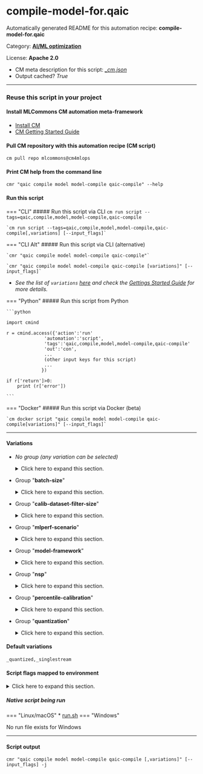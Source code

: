 # compile-model-for.qaic
Automatically generated README for this automation recipe: **compile-model-for.qaic**

Category: **[AI/ML optimization](..)**

License: **Apache 2.0**


* CM meta description for this script: *[_cm.json](https://github.com/mlcommons/cm4mlops/tree/main/script/compile-model-for.qaic/_cm.json)*
* Output cached? *True*

---
### Reuse this script in your project

#### Install MLCommons CM automation meta-framework

* [Install CM](https://docs.mlcommons.org/ck/install)
* [CM Getting Started Guide](https://docs.mlcommons.org/ck/getting-started/)

#### Pull CM repository with this automation recipe (CM script)

```cm pull repo mlcommons@cm4mlops```

#### Print CM help from the command line

````cmr "qaic compile model model-compile qaic-compile" --help````

#### Run this script

=== "CLI"
    ##### Run this script via CLI
    `cm run script --tags=qaic,compile,model,model-compile,qaic-compile`

    `cm run script --tags=qaic,compile,model,model-compile,qaic-compile[,variations] [--input_flags]`

=== "CLI Alt"
    ##### Run this script via CLI (alternative)

    `cmr "qaic compile model model-compile qaic-compile"`

    `cmr "qaic compile model model-compile qaic-compile [variations]" [--input_flags]`


* *See the list of `variations` [here](#variations) and check the [Gettings Started Guide](https://github.com/mlcommons/ck/blob/dev/docs/getting-started.md) for more details.*

=== "Python"
    ##### Run this script from Python


    ```python

    import cmind

    r = cmind.access({'action':'run'
                  'automation':'script',
                  'tags':'qaic,compile,model,model-compile,qaic-compile'
                  'out':'con',
                  ...
                  (other input keys for this script)
                  ...
                 })

    if r['return']>0:
        print (r['error'])

    ```


=== "Docker"
    ##### Run this script via Docker (beta)

    `cm docker script "qaic compile model model-compile qaic-compile[variations]" [--input_flags]`

___


#### Variations

  * *No group (any variation can be selected)*
    <details>
    <summary>Click here to expand this section.</summary>

    * `_bert-99`
      - Environment variables:
        - *CM_COMPILE_BERT*: `on`
        - *CM_QAIC_MODEL_TO_CONVERT*: `calibrate_bert_mlperf`
        - *CM_QAIC_MODEL_COMPILER_PARAMS_BASE*: `-aic-hw -aic-hw-version=2.0 -execute-nodes-in-fp16=Add,Div,Erf,Softmax -quantization-schema=symmetric_with_uint8 -quantization-precision=Int8 -quantization-precision-bias=Int32 -vvv -compile-only -onnx-define-symbol=batch_size,1 -onnx-define-symbol=seg_length,384 -multicast-weights -combine-inputs=false -combine-outputs=false`
        - *CM_QAIC_MODEL_COMPILER_ARGS*: ``
      - Workflow:
        1. ***Read "deps" on other CM scripts***
           * calibrate,qaic,_bert-99
             * CM names: `--adr.['bert-profile', 'qaic-profile']...`
             - CM script: [calibrate-model-for.qaic](https://github.com/mlcommons/cm4mlops/tree/master/script/calibrate-model-for.qaic)
    * `_bert-99,offline`
      - Environment variables:
        - *CM_QAIC_MODEL_COMPILER_ARGS*: `-allocator-dealloc-delay=2 -size-split-granularity=1536 -vtcm-working-set-limit-ratio=1`
        - *CM_QAIC_MODEL_COMPILER_ARGS_SUT*: `-aic-num-cores=1 -mos=1 -ols=2`
      - Workflow:
    * `_bert-99,offline,nsp.14`
      - Environment variables:
        - *CM_QAIC_MODEL_COMPILER_ARGS_SUT*: `-aic-num-cores=1 -mos=1 -ols=3`
      - Workflow:
    * `_bert-99,offline,nsp.16`
      - Environment variables:
        - *CM_QAIC_MODEL_COMPILER_ARGS_SUT*: `-aic-num-cores=1 -mos=1 -ols=2`
      - Workflow:
    * `_bert-99,server`
      - Environment variables:
        - *CM_QAIC_MODEL_COMPILER_ARGS*: `-allocator-dealloc-delay=2 -size-split-granularity=1536 -vtcm-working-set-limit-ratio=1`
        - *CM_QAIC_MODEL_COMPILER_ARGS_SUT*: `-aic-num-cores=1 -mos=1 -ols=3`
      - Workflow:
    * `_bert-99,server,nsp.14`
      - Environment variables:
        - *CM_QAIC_MODEL_COMPILER_ARGS_SUT*: `-aic-num-cores=1 -mos=1 -ols=3`
      - Workflow:
    * `_bert-99,singlestream`
      - Environment variables:
        - *CM_QAIC_MODEL_COMPILER_ARGS*: ``
        - *CM_QAIC_MODEL_COMPILER_ARGS_SUT*: `-aic-num-cores=8 -mos=8 -ols=1`
      - Workflow:
    * `_bert-99,singlestream,nsp.14`
      - Environment variables:
        - *CM_QAIC_MODEL_COMPILER_ARGS_SUT*: `-aic-num-cores=8 -mos=8 -ols=1`
      - Workflow:
    * `_bert-99.9`
      - Environment variables:
        - *CM_COMPILE_BERT*: `on`
        - *CM_QAIC_MODEL_TO_CONVERT*: `bert_mlperf`
        - *CM_QAIC_MODEL_COMPILER_PARAMS_BASE*: `-aic-hw -aic-hw-version=2.0 -convert-to-fp16 -vvv -compile-only -onnx-define-symbol=batch_size,1 -onnx-define-symbol=seg_length,384 -combine-inputs=false -combine-outputs=false`
        - *CM_QAIC_MODEL_COMPILER_ARGS*: ``
      - Workflow:
    * `_bert-99.9,offline`
      - Environment variables:
        - *CM_QAIC_MODEL_COMPILER_ARGS_SUT*: `-aic-num-cores=2 -mos=1 -ols=2`
      - Workflow:
    * `_bert-99.9,offline,nsp.14`
      - Environment variables:
        - *CM_QAIC_MODEL_COMPILER_ARGS_SUT*: `-aic-num-cores=2 -mos=1 -ols=2`
      - Workflow:
    * `_bert-99.9,offline,nsp.16`
      - Environment variables:
        - *CM_QAIC_MODEL_COMPILER_ARGS_SUT*: `-aic-num-cores=2 -mos=1 -ols=2`
      - Workflow:
    * `_bert-99.9,server`
      - Environment variables:
        - *CM_QAIC_MODEL_COMPILER_ARGS_SUT*: `-aic-num-cores=2`
      - Workflow:
    * `_bert-99.9,server,nsp.14`
      - Environment variables:
        - *CM_QAIC_MODEL_COMPILER_ARGS_SUT*: `-aic-num-cores=2`
      - Workflow:
    * `_resnet50`
      - Environment variables:
        - *CM_COMPILE_RESNET*: `on`
        - *CM_QAIC_MODEL_TO_CONVERT*: `compile_resnet50_tf`
        - *CM_QAIC_MODEL_COMPILER_PARAMS_BASE*: `-aic-hw -aic-hw-version=2.0 -quantization-schema=symmetric_with_uint8 -quantization-precision=Int8 -output-node-name=ArgMax -vvv -compile-only -use-producer-dma=1`
      - Workflow:
    * `_resnet50,multistream`
      - Environment variables:
        - *CM_QAIC_MODEL_COMPILER_ARGS*: ``
        - *CM_QAIC_MODEL_COMPILER_ARGS_SUT*: `-aic-num-cores=4 -mos=1 -ols=1`
      - Workflow:
    * `_resnet50,multistream,nsp.14`
      - Environment variables:
        - *CM_QAIC_MODEL_COMPILER_ARGS_SUT*: `-aic-num-cores=4`
      - Workflow:
    * `_resnet50,offline`
      - Environment variables:
        - *CM_QAIC_MODEL_COMPILER_ARGS*: `-sdp-cluster-sizes=2,2 -multicast-weights`
        - *CM_QAIC_MODEL_COMPILER_ARGS_SUT*: `-aic-num-cores=4 -mos=1,2 -ols=4`
      - Workflow:
    * `_resnet50,offline,nsp.14`
      - Environment variables:
        - *CM_QAIC_MODEL_COMPILER_ARGS_SUT*: `-aic-num-cores=4 -mos=1,2 -ols=4`
      - Workflow:
    * `_resnet50,server`
      - Workflow:
    * `_resnet50,server,nsp.14`
      - Environment variables:
        - *CM_QAIC_MODEL_COMPILER_ARGS_SUT*: `-aic-num-cores=4 -ols=4`
        - *CM_QAIC_MODEL_COMPILER_ARGS*: `-sdp-cluster-sizes=2,2 -mos=1,2 -multicast-weights`
      - Workflow:
    * `_resnet50,server,nsp.16`
      - Environment variables:
        - *CM_QAIC_MODEL_COMPILER_ARGS_SUT*: `-aic-num-cores=4 -ols=4`
        - *CM_QAIC_MODEL_COMPILER_ARGS*: `-sdp-cluster-sizes=4,4 -mos=1,4`
      - Workflow:
    * `_resnet50,singlestream`
      - Environment variables:
        - *CM_QAIC_MODEL_COMPILER_ARGS*: `-aic-num-of-instances=1`
        - *CM_QAIC_MODEL_COMPILER_ARGS_SUT*: `-aic-num-cores=8 -mos=1 -ols=1`
      - Workflow:
    * `_resnet50,singlestream,nsp.14`
      - Environment variables:
        - *CM_QAIC_MODEL_COMPILER_ARGS_SUT*: `-aic-num-cores=8 -mos=1 -ols=1`
      - Workflow:
    * `_resnet50,tf`
      - Environment variables:
        - *CM_QAIC_MODEL_TO_CONVERT*: `calibrate_resnet50_tf`
      - Workflow:
    * `_retinanet`
      - Environment variables:
        - *CM_COMPILE_RETINANET*: `on`
        - *CM_QAIC_MODEL_TO_CONVERT*: `calibrate_retinanet_no_nms_mlperf`
        - *CM_QAIC_MODEL_COMPILER_ARGS*: `-aic-enable-depth-first`
        - *CM_QAIC_MODEL_COMPILER_PARAMS_BASE*: `-aic-hw -aic-hw-version=2.0 -compile-only -enable-channelwise -onnx-define-symbol=batch_size,1 -node-precision-info=<<<CM_ML_MODEL_RETINANET_QAIC_NODE_PRECISION_INFO_FILE_PATH>>> -quantization-schema-constants=symmetric_with_uint8 -quantization-schema-activations=asymmetric -quantization-calibration=None`
      - Workflow:
    * `_retinanet,multistream`
      - Workflow:
    * `_retinanet,nsp.14`
      - Workflow:
    * `_retinanet,offline`
      - Environment variables:
        - *CM_QAIC_MODEL_COMPILER_ARGS_SUT*: `-aic-num-cores=1 -mos=1 -ols=1`
      - Workflow:
    * `_retinanet,offline,nsp.14`
      - Workflow:
    * `_retinanet,server`
      - Workflow:
    * `_retinanet,server,nsp.14`
      - Workflow:
    * `_retinanet,singlestream`
      - Environment variables:
        - *CM_QAIC_MODEL_COMPILER_ARGS*: ``
        - *CM_QAIC_MODEL_COMPILER_ARGS_SUT*: `-aic-num-cores=8 -mos=1 -ols=1`
      - Workflow:
    * `_retinanet,singlestream,nsp.14`
      - Environment variables:
        - *CM_QAIC_MODEL_COMPILER_ARGS_SUT*: `-aic-num-cores=8 -mos=1 -ols=1`
      - Workflow:

    </details>


  * Group "**batch-size**"
    <details>
    <summary>Click here to expand this section.</summary>

    * `_bs.#`
      - Environment variables:
        - *CM_QAIC_MODEL_BATCH_SIZE*: `#`
      - Workflow:
    * `_bs.1`
      - Environment variables:
        - *CM_QAIC_MODEL_BATCH_SIZE*: `1`
      - Workflow:

    </details>


  * Group "**calib-dataset-filter-size**"
    <details>
    <summary>Click here to expand this section.</summary>

    * `_filter-size.#`
      - Workflow:

    </details>


  * Group "**mlperf-scenario**"
    <details>
    <summary>Click here to expand this section.</summary>

    * `_multistream`
      - Workflow:
    * `_offline`
      - Workflow:
    * `_server`
      - Workflow:
    * **`_singlestream`** (default)
      - Workflow:

    </details>


  * Group "**model-framework**"
    <details>
    <summary>Click here to expand this section.</summary>

    * `_tf`
      - Workflow:

    </details>


  * Group "**nsp**"
    <details>
    <summary>Click here to expand this section.</summary>

    * `_nsp.14`
      - Workflow:
    * `_nsp.16`
      - Workflow:
    * `_nsp.8`
      - Workflow:
    * `_nsp.9`
      - Workflow:

    </details>


  * Group "**percentile-calibration**"
    <details>
    <summary>Click here to expand this section.</summary>

    * `_pc.#`
      - Environment variables:
        - *CM_QAIC_MODEL_COMPILER_PERCENTILE_CALIBRATION_VALUE*: `#`
        - *CM_QAIC_MODEL_COMPILER_QUANTIZATION_PARAMS*: `-quantization-calibration=Percentile  -percentile-calibration-value=<<<CM_QAIC_MODEL_COMPILER_PERCENTILE_CALIBRATION_VALUE>>>`
      - Workflow:

    </details>


  * Group "**quantization**"
    <details>
    <summary>Click here to expand this section.</summary>

    * `_no-quantized`
      - Environment variables:
        - *CM_QAIC_MODEL_QUANTIZATION*: `no`
      - Workflow:
    * **`_quantized`** (default)
      - Environment variables:
        - *CM_QAIC_MODEL_QUANTIZATION*: `yes`
      - Workflow:

    </details>


#### Default variations

`_quantized,_singlestream`

#### Script flags mapped to environment
<details>
<summary>Click here to expand this section.</summary>

* `--register=value`  &rarr;  `CM_REGISTER_CACHE=value`

**Above CLI flags can be used in the Python CM API as follows:**

```python
r=cm.access({... , "register":...}
```

</details>


##### Native script being run
=== "Linux/macOS"
     * [run.sh](https://github.com/mlcommons/cm4mlops/tree/main/script/compile-model-for.qaic/run.sh)
=== "Windows"

No run file exists for Windows
___
#### Script output
`cmr "qaic compile model model-compile qaic-compile [,variations]" [--input_flags] -j`